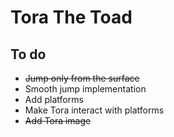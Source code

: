 # Tora The Toad

## To do
- ~~Jump only from the surface~~ 
- Smooth jump implementation 
- Add platforms
- Make Tora interact with platforms
- ~~Add Tora image~~ 